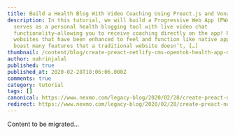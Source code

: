 ```yaml
---
title: Build a Health Blog With Video Coaching Using Preact.js and Vonage
description: In this tutorial, we will build a Progressive Web App (PWA) that
  serves as a personal health blogging tool with live video chat
  functionality—allowing you to receive coaching directly on the app! PWAs are
  websites that have been enhanced to feel and function like native apps and
  boast many features that a traditional website doesn’t, […]
thumbnail: /content/blog/create-preact-netlify-cms-opentok-health-app-dr/preact.png
author: nahrinjalal
published: true
published_at: 2020-02-28T18:06:06.000Z
comments: true
category: tutorial
tags: []
canonical: https://www.nexmo.com/legacy-blog/2020/02/28/create-preact-netlify-cms-opentok-health-app-dr
redirect: https://www.nexmo.com/legacy-blog/2020/02/28/create-preact-netlify-cms-opentok-health-app-dr
---
```


Content to be migrated...

